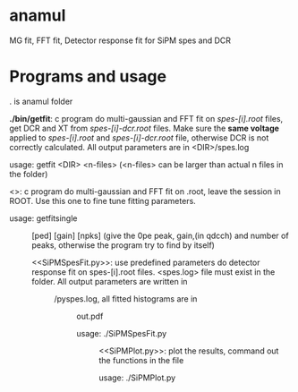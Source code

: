 anamul
======

MG fit, FFT fit, Detector response fit for SiPM spes and DCR

Programs and usage
==================
. is anamul folder

<b>./bin/getfit</b>: c program do multi-gaussian and FFT fit on <em>spes-[i].root</em> files, get DCR and XT from <em>spes-[i]-dcr.root</em> files. Make sure the <b>same voltage</b> applied to <em>spes-[i].root</em> and <em>spes-[i]-dcr.root</em> file, otherwise DCR is not correctly calculated. All output parameters are in &lt;DIR>/spes.log
 
usage: getfit &lt;DIR> &lt;n-files> (&lt;n-files> can be larger than actual n files in the folder)

<<getfitsingle>>: c program do multi-gaussian and FFT fit on <file>.root, leave the session in ROOT. Use this one to fine tune fitting parameters.

usage: getfitsingle <DIR> <filename> [ped] [gain] [npks]
(give the 0pe peak, gain,(in qdcch) and number of peaks, otherwise the program try to find by itself)

<<SiPMSpesFit.py>>: use predefined parameters do detector response fit on spes-[i].root files. <spes.log> file must exist in the folder. All output parameters are written in <DIR>/pyspes.log, all fitted histograms are in <DIR>out.pdf 

usage: ./SiPMSpesFit.py <DIR>

<<SiPMPlot.py>>: plot the results, command out the functions in the file

usage: ./SiPMPlot.py <DIR>